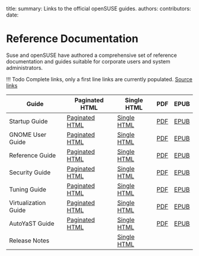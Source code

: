 title: 
summary: Links to the official openSUSE guides. 
authors:
contributors:
date:

# Reference Documentation

Suse and openSUSE have authored a comprehensive set of reference documentation and guides suitable
for corporate users and system administrators.

!!! Todo
    Complete links, only a first line links are currently populated. [Source links](https://doc.opensuse.org/)

Guide|Paginated HTML|Single HTML|PDF|EPUB
----|---|---|---|----
Startup Guide|[Paginated HTML](https://doc.opensuse.org/documentation/leap/startup/html/book-opensuse-startup/index.html)|[Single HTML](https://doc.opensuse.org/documentation/leap/startup/single-html/book-opensuse-startup/index.html)|[PDF](https://doc.opensuse.org/documentation/leap/startup/book-opensuse-startup_color_en.pdf)|[EPUB](https://doc.opensuse.org/documentation/leap/startup/book-opensuse-startup_en.epub)
GNOME User Guide|[Paginated HTML]()|[Single HTML]()|[PDF]()|[EPUB]()
Reference Guide|[Paginated HTML]()|[Single HTML]()|[PDF]()|[EPUB]()
Security Guide|[Paginated HTML]()|[Single HTML]()|[PDF]()|[EPUB]()
Tuning Guide|[Paginated HTML]()|[Single HTML]()|[PDF]()|[EPUB]()
Virtualization Guide|[Paginated HTML]()|[Single HTML]()|[PDF]()|[EPUB]()
AutoYaST Guide|[Paginated HTML]()|[Single HTML]()|[PDF]()|[EPUB]()
Release Notes||[Single HTML]()||

